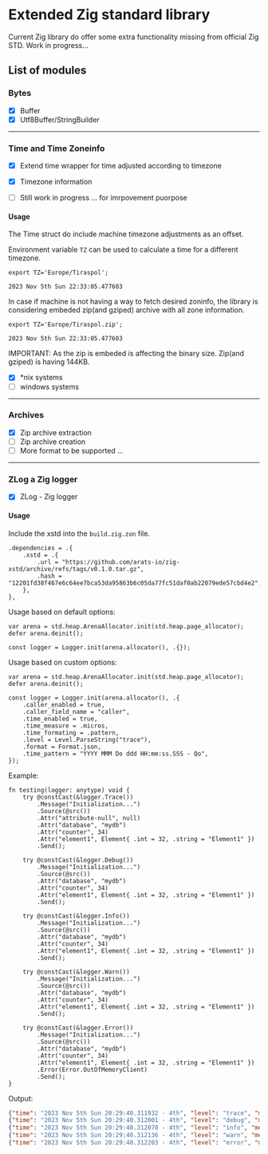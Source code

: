 # Extended Zig standard library
Current Zig library do offer some extra functionality missing from official Zig STD.
Work in progress...

## List of modules 

### Bytes
- [x] Buffer
- [x] Utf8Buffer/StringBuilder
---

### Time and Time Zoneinfo 
- [x] Extend time wrapper for time adjusted according to timezone
- [x] Timezone information
- [ ] Still work in progress ... for imrpovement puorpose


#### Usage
The Time struct do include machine timezone adjustments as an offset.

Environment variable `TZ` can be used to calculate a time for a different timezone. 
```
export TZ='Europe/Tiraspol';

2023 Nov 5th Sun 22:33:05.477603
```

In case if machine is not having a way to fetch desired zoninfo, the library is considering embeded zip(and gziped) archive with all zone information.
```
export TZ='Europe/Tiraspol.zip';

2023 Nov 5th Sun 22:33:05.477603
```
IMPORTANT: As the zip is embeded is affecting the binary size. Zip(and gziped) is having 144KB.

- [x] *nix systems
- [ ] windows systems
---

### Archives
- [x] Zip archive extraction
- [ ] Zip archive creation
- [ ] More format to be supported ...
---

### ZLog a Zig logger
- [x] ZLog - Zig logger 

#### Usage
Include the xstd into the `build.zig.zon` file.
```
.dependencies = .{
    .xstd = .{
        .url = "https://github.com/arats-io/zig-xstd/archive/refs/tags/v0.1.0.tar.gz",
        .hash = "12201fd38f467e6c64ee7bca53da95863b6c05da77fc51daf0ab22079ede57cbd4e2",
    },
},
```

Usage based on default options:
```zig
var arena = std.heap.ArenaAllocator.init(std.heap.page_allocator);
defer arena.deinit();

const logger = Logger.init(arena.allocator(), .{});
```

Usage based on custom options:
```zig
var arena = std.heap.ArenaAllocator.init(std.heap.page_allocator);
defer arena.deinit();

const logger = Logger.init(arena.allocator(), .{
    .caller_enabled = true,
    .caller_field_name = "caller",
    .time_enabled = true,
    .time_measure = .micros,
    .time_formating = .pattern,
    .level = Level.ParseString("trace"),
    .format = Format.json,
    .time_pattern = "YYYY MMM Do ddd HH:mm:ss.SSS - Qo",
});
```

Example:
```zig
fn testing(logger: anytype) void {
    try @constCast(&logger.Trace())
        .Message("Initialization...")
        .Source(@src())
        .Attr("attribute-null", null)
        .Attr("database", "mydb")
        .Attr("counter", 34)
        .Attr("element1", Element{ .int = 32, .string = "Element1" })
        .Send();

    try @constCast(&logger.Debug())
        .Message("Initialization...")
        .Source(@src())
        .Attr("database", "mydb")
        .Attr("counter", 34)
        .Attr("element1", Element{ .int = 32, .string = "Element1" })
        .Send();

    try @constCast(&logger.Info())
        .Message("Initialization...")
        .Source(@src())
        .Attr("database", "mydb")
        .Attr("counter", 34)
        .Attr("element1", Element{ .int = 32, .string = "Element1" })
        .Send();

    try @constCast(&logger.Warn())
        .Message("Initialization...")
        .Source(@src())
        .Attr("database", "mydb")
        .Attr("counter", 34)
        .Attr("element1", Element{ .int = 32, .string = "Element1" })
        .Send();

    try @constCast(&logger.Error())
        .Message("Initialization...")
        .Source(@src())
        .Attr("database", "mydb")
        .Attr("counter", 34)
        .Attr("element1", Element{ .int = 32, .string = "Element1" })
        .Error(Error.OutOfMemoryClient)
        .Send();
}
```

Output:
```json
{"time": "2023 Nov 5th Sun 20:29:40.311932 - 4th", "level": "trace", "message": "Initialization...", "caller": "examples/log/logger.zig:45", "attribute-null":null, "database": "mydb", "counter":34, "element1":{"int":32,"string":"Element1","elem":null}}
{"time": "2023 Nov 5th Sun 20:29:40.312001 - 4th", "level": "debug", "message": "Initialization...", "caller": "examples/log/logger.zig:56", "database": "mydb", "counter":34, "element1":{"int":32,"string":"Element1","elem":null}}
{"time": "2023 Nov 5th Sun 20:29:40.312070 - 4th", "level": "info", "message": "Initialization...", "caller": "examples/log/logger.zig:66", "database": "mydb", "counter":34, "element1":{"int":32,"string":"Element1","elem":null}}
{"time": "2023 Nov 5th Sun 20:29:40.312136 - 4th", "level": "warn", "message": "Initialization...", "caller": "examples/log/logger.zig:76", "database": "mydb", "counter":34, "element1":{"int":32,"string":"Element1","elem":null}}
{"time": "2023 Nov 5th Sun 20:29:40.312203 - 4th", "level": "error", "message": "Initialization...", "caller": "examples/log/logger.zig:86", "database": "mydb", "counter":34, "element1":{"int":32,"string":"Element1","elem":null}, "error": "OutOfMemoryClient"}
```
